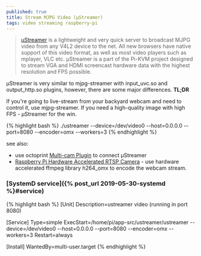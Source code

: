 ```yaml
---
published: true
title: Stream MJPG Video (µStreamer)
tags: video streaming raspberry-pi
---
```

> [µStreamer](https://github.com/pikvm/ustreamer) is a lightweight and very quick server to broadcast MJPG video from any V4L2 device to the net. All new browsers have native support of this video format, as well as most video players such as mplayer, VLC etc. µStreamer is a part of the Pi-KVM project designed to stream VGA and HDMI screencast hardware data with the highest resolution and FPS possible.

µStreamer is very similar to mjpg-streamer with input_uvc.so and output_http.so plugins, however, there are some major differences. **TL;DR**

If you're going to live-stream from your backyard webcam and need to control it, use mjpg-streamer. If you need a high-quality image with high FPS - µStreamer for the win.

{% highlight bash %}
./ustreamer --device=/dev/video0 --host=0.0.0.0 --port=8080 --encoder=omx --workers=3
{% endhighlight %}


see also:
- use octoprint [Multi-cam Plugin](https://plugins.octoprint.org/plugins/multicam/) to connect µStreamer 
- [Raspberry Pi Hardware Accelerated RTSP Camera](https://codecalamity.com/raspberry-pi-hardware-accelerated-h264-webcam-security-camera/) - use hardware accelerated ffmpeg library h264_omx to encode the webcam stream.

### [SystemD service]({% post_url 2019-05-30-systemd %}#service)
{% highlight bash %}
[Unit]
Description=ustreamer video (running in port 8080)
 
[Service]
Type=simple
ExecStart=/home/pi/app-src/ustreamer/ustreamer --device=/dev/video0 --host=0.0.0.0 --port=8080 --encoder=omx --workers=3
Restart=always

[Install]
WantedBy=multi-user.target
{% endhighlight %}